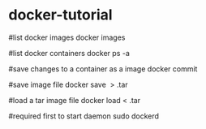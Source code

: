 # docker-tutorial

#list docker images
docker images

#list docker containers
docker ps -a

#save changes to a container as a image
docker commit <CONTAINER ID> <name of your choice>

#save image file
docker save <image name> > <name of your choice>.tar

#load a tar image file
docker load < <filename>.tar

#required first to start daemon
sudo dockerd
